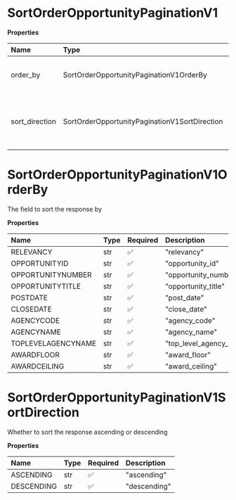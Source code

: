 # SortOrderOpportunityPaginationV1

**Properties**

| Name           | Type                                          | Required | Description                                          |
| :------------- | :-------------------------------------------- | :------- | :--------------------------------------------------- |
| order_by       | SortOrderOpportunityPaginationV1OrderBy       | ✅       | The field to sort the response by                    |
| sort_direction | SortOrderOpportunityPaginationV1SortDirection | ✅       | Whether to sort the response ascending or descending |

# SortOrderOpportunityPaginationV1OrderBy

The field to sort the response by

**Properties**

| Name               | Type | Required | Description             |
| :----------------- | :--- | :------- | :---------------------- |
| RELEVANCY          | str  | ✅       | "relevancy"             |
| OPPORTUNITYID      | str  | ✅       | "opportunity_id"        |
| OPPORTUNITYNUMBER  | str  | ✅       | "opportunity_number"    |
| OPPORTUNITYTITLE   | str  | ✅       | "opportunity_title"     |
| POSTDATE           | str  | ✅       | "post_date"             |
| CLOSEDATE          | str  | ✅       | "close_date"            |
| AGENCYCODE         | str  | ✅       | "agency_code"           |
| AGENCYNAME         | str  | ✅       | "agency_name"           |
| TOPLEVELAGENCYNAME | str  | ✅       | "top_level_agency_name" |
| AWARDFLOOR         | str  | ✅       | "award_floor"           |
| AWARDCEILING       | str  | ✅       | "award_ceiling"         |

# SortOrderOpportunityPaginationV1SortDirection

Whether to sort the response ascending or descending

**Properties**

| Name       | Type | Required | Description  |
| :--------- | :--- | :------- | :----------- |
| ASCENDING  | str  | ✅       | "ascending"  |
| DESCENDING | str  | ✅       | "descending" |

<!-- This file was generated by liblab | https://liblab.com/ -->
